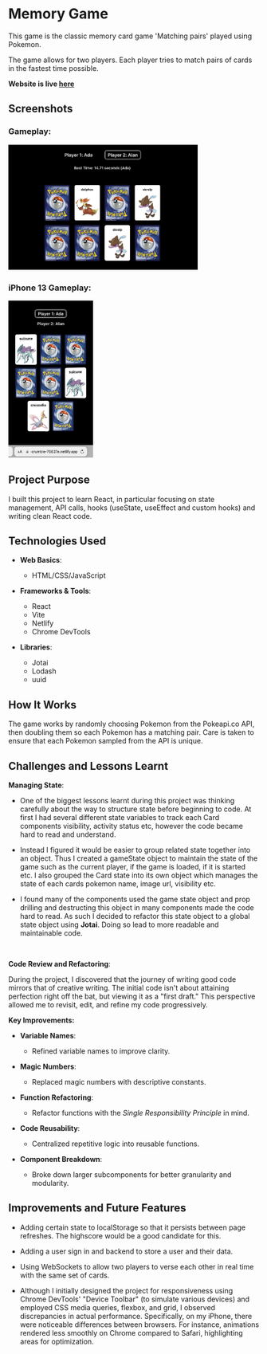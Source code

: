 # Memory Game

This game is the classic memory card game 'Matching pairs' played using Pokemon.

The game allows for two players. Each player tries to match pairs of cards in the fastest time possible.

**Website is live <a href="https://calm-crumble-76637e.netlify.app/">here</a>**

## Screenshots

### Gameplay:
<img src='./src/assets/Screenshot_2.png' alt='Gameplay' width='380px'>

### iPhone 13 Gameplay:
<img src='./src/assets/Screenshot_3_iPhone.jpeg' alt='iPhone 13 layout' width='170px'>

## Project Purpose

I built this project to learn React, in particular focusing on state management, API calls, hooks (useState, useEffect and custom hooks) and writing clean React code.

## Technologies Used

-   **Web Basics**:

    -   HTML/CSS/JavaScript

-   **Frameworks & Tools**:

    -   React
    -   Vite
    -   Netlify
    -   Chrome DevTools

-   **Libraries**:
    -   Jotai
    -   Lodash
    -   uuid

## How It Works

The game works by randomly choosing Pokemon from the Pokeapi.co API, then doubling them so each Pokemon has a matching pair. Care is taken to ensure that each Pokemon sampled from the API is unique.

## Challenges and Lessons Learnt

**Managing State**:

-   One of the biggest lessons learnt during this project was thinking carefully about the way to structure state before beginning to code. At first I had several different state variables to track each Card components visibility, activity status etc, however the code became hard to read and understand.

-   Instead I figured it would be easier to group related state together into an object. Thus I created a gameState object to maintain the state of the game such as the current player, if the game is loaded, if it is started etc. I also grouped the Card state into its own object which manages the state of each cards pokemon name, image url, visibility etc.

-   I found many of the components used the game state object and prop drilling and destructing this object in many components made the code hard to read. As such I decided to refactor this state object to a global state object using
    <b>Jotai</b>. Doing so lead to more readable and maintainable code.

<br>

**Code Review and Refactoring**:

During the project, I discovered that the journey of writing good code mirrors that of creative writing. The initial code isn't about attaining perfection right off the bat, but viewing it as a "first draft." This perspective allowed me to revisit, edit, and refine my code progressively.

<b>Key Improvements:</b>

-   **Variable Names**:

    -   Refined variable names to improve clarity.

-   **Magic Numbers**:

    -   Replaced magic numbers with descriptive constants.

-   **Function Refactoring**:

    -   Refactor functions with the <i>Single Responsibility Principle</i> in mind.

-   **Code Reusability**:

    -   Centralized repetitive logic into reusable functions.

-   **Component Breakdown**:
    -   Broke down larger subcomponents for better granularity and modularity.

## Improvements and Future Features
- Adding certain state to localStorage so that it persists between page refreshes. The highscore would be a good candidate for this. 

- Adding a user sign in and backend to store a user and their data.

- Using WebSockets to allow two players to verse each other in real time with the same set of cards.

- Although I initially designed the project for responsiveness using Chrome DevTools' "Device Toolbar" (to simulate various devices) and employed CSS media queries, flexbox, and grid, I observed discrepancies in actual performance. Specifically, on my iPhone, there were noticeable differences between browsers. For instance, animations rendered less smoothly on Chrome compared to Safari, highlighting areas for optimization.